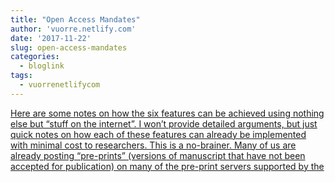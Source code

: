 ```yaml
---
title: "Open Access Mandates"
author: 'vuorre.netlify.com'
date: '2017-11-22'
slug: open-access-mandates
categories:
  - bloglink
tags:
  - vuorrenetlifycom
---
```


[Here are some notes on how the six features can be achieved using nothing else but “stuff on the internet”. I won’t provide detailed arguments, but just quick notes on how each of these features can already be implemented with minimal cost to researchers. This is a no-brainer. Many of us are already posting “pre-prints” (versions of manuscript that have not been accepted for publication) on many of the pre-print servers supported by the<i class="fas fa-external-link-alt"></i>](https://vuorre.netlify.com/post/2017/open-access-mandates/)

